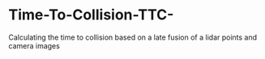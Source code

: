 # Time-To-Collision-TTC-
Calculating the time to collision based on a late fusion of a lidar points and camera images
